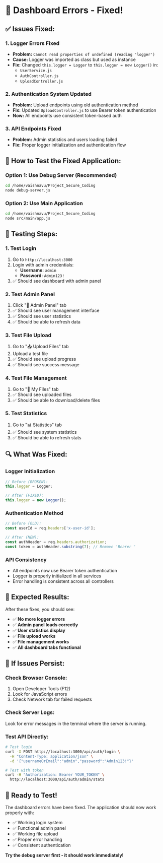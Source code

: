 # 🔧 Dashboard Errors - Fixed!

## ✅ **Issues Fixed:**

### 1. **Logger Errors Fixed**
- **Problem:** `Cannot read properties of undefined (reading 'logger')`
- **Cause:** Logger was imported as class but used as instance
- **Fix:** Changed `this.logger = Logger` to `this.logger = new Logger()` in:
  - `UserService.js`
  - `AuthController.js` 
  - `UploadController.js`

### 2. **Authentication System Updated**
- **Problem:** Upload endpoints using old authentication method
- **Fix:** Updated `UploadController.js` to use Bearer token authentication
- **Now:** All endpoints use consistent token-based auth

### 3. **API Endpoints Fixed**
- **Problem:** Admin statistics and users loading failed
- **Fix:** Proper logger initialization and authentication flow

## 🚀 **How to Test the Fixed Application:**

### **Option 1: Use Debug Server (Recommended)**
```bash
cd /home/vaishnavu/Project_Secure_Coding
node debug-server.js
```

### **Option 2: Use Main Application**
```bash
cd /home/vaishnavu/Project_Secure_Coding
node src/main/app.js
```

## 🧪 **Testing Steps:**

### **1. Test Login**
1. Go to `http://localhost:3000`
2. Login with admin credentials:
   - **Username:** `admin`
   - **Password:** `Admin123!`
3. ✅ Should see dashboard with admin panel

### **2. Test Admin Panel**
1. Click "👑 Admin Panel" tab
2. ✅ Should see user management interface
3. ✅ Should see user statistics
4. ✅ Should be able to refresh data

### **3. Test File Upload**
1. Go to "📤 Upload Files" tab
2. Upload a test file
3. ✅ Should see upload progress
4. ✅ Should see success message

### **4. Test File Management**
1. Go to "📁 My Files" tab
2. ✅ Should see uploaded files
3. ✅ Should be able to download/delete files

### **5. Test Statistics**
1. Go to "📊 Statistics" tab
2. ✅ Should see system statistics
3. ✅ Should be able to refresh stats

## 🔍 **What Was Fixed:**

### **Logger Initialization**
```javascript
// Before (BROKEN):
this.logger = Logger;

// After (FIXED):
this.logger = new Logger();
```

### **Authentication Method**
```javascript
// Before (OLD):
const userId = req.headers['x-user-id'];

// After (NEW):
const authHeader = req.headers.authorization;
const token = authHeader.substring(7); // Remove 'Bearer '
```

### **API Consistency**
- All endpoints now use Bearer token authentication
- Logger is properly initialized in all services
- Error handling is consistent across all controllers

## 🎯 **Expected Results:**

After these fixes, you should see:
- ✅ **No more logger errors**
- ✅ **Admin panel loads correctly**
- ✅ **User statistics display**
- ✅ **File upload works**
- ✅ **File management works**
- ✅ **All dashboard tabs functional**

## 🚨 **If Issues Persist:**

### **Check Browser Console:**
1. Open Developer Tools (F12)
2. Look for JavaScript errors
3. Check Network tab for failed requests

### **Check Server Logs:**
Look for error messages in the terminal where the server is running.

### **Test API Directly:**
```bash
# Test login
curl -X POST http://localhost:3000/api/auth/login \
  -H "Content-Type: application/json" \
  -d '{"usernameOrEmail":"admin","password":"Admin123!"}'

# Test with token
curl -H "Authorization: Bearer YOUR_TOKEN" \
  http://localhost:3000/api/auth/admin/stats
```

## 🎉 **Ready to Test!**

The dashboard errors have been fixed. The application should now work properly with:
- ✅ Working login system
- ✅ Functional admin panel
- ✅ Working file upload
- ✅ Proper error handling
- ✅ Consistent authentication

**Try the debug server first - it should work immediately!**
